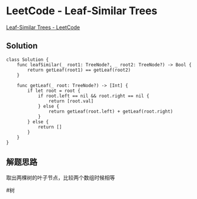 # LeetCode - Leaf-Similar Trees
[Leaf-Similar Trees - LeetCode](https://leetcode.com/problems/leaf-similar-trees/)

## Solution
```
class Solution {
    func leafSimilar(_ root1: TreeNode?, _ root2: TreeNode?) -> Bool {
        return getLeaf(root1) == getLeaf(root2)
    }
    
    func getLeaf(_ root: TreeNode?) -> [Int] {
        if let root = root {
            if root.left == nil && root.right == nil {
                return [root.val]
            } else {
                return getLeaf(root.left) + getLeaf(root.right)
            }
        } else {
            return []
        }
    }
}
```

## 解题思路
取出两棵树的叶子节点，比较两个数组时候相等

#树